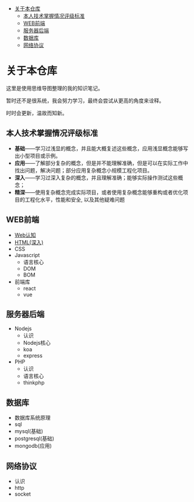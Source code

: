 <!-- @import "[TOC]" {cmd="toc" depthFrom=1 depthTo=6 orderedList=false} -->

<!-- code_chunk_output -->

- [关于本仓库](#关于本仓库)
  - [本人技术掌握情况评级标准](#本人技术掌握情况评级标准)
  - [WEB前端](#web前端)
  - [服务器后端](#服务器后端)
  - [数据库](#数据库)
  - [网络协议](#网络协议)

<!-- /code_chunk_output -->

# 关于本仓库

这里是使用思维导图整理的我的知识笔记。

暂时还不是很系统，我会努力学习，最终会尝试从更高的角度来诠释。

时时会更新，温故而知新。

## 本人技术掌握情况评级标准

- **基础**——学习过浅显的概念，并且能大概复述这些概念，应用浅显概念能够写出小型项目或示例。
- **应用**——了解部分复杂的概念，但是并不能理解准确，但是可以在实际工作中找出问题，解决问题；部分应用复杂概念小规模工程化项目。
- **深入**——学习过深入复杂的概念，并且理解准确；能够实际操作测试这些概念；
- **精深**——使用复杂概念完成实际项目，或者使用复杂概念能够重构或者优化项目的工程化水平，性能和安全, 以及其他疑难问题


## WEB前端

-  [Web认知](./frontend/know.md)
-  [HTML(深入)](./frontend/html.md)
-  CSS
-  Javascript
   -  语言核心
   -  DOM
   -  BOM
-  前端库
   -  react
   -  vue

## 服务器后端
- Nodejs
  - 认识
  -  Nodejs核心
  -  koa
  -  express
-  PHP
   -  认识
   -  语言核心
   -  thinkphp

## 数据库
- 数据库系统原理
- sql
- mysql(基础)
- postgresql(基础)
- mongodb(应用)

## 网络协议
- 认识
- http
- socket

